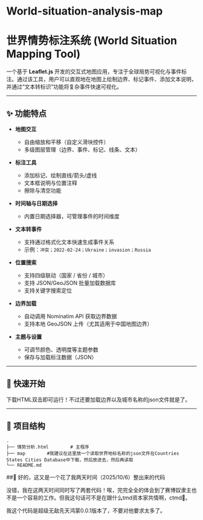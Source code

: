 # World-situation-analysis-map
# 世界情势标注系统 (World Situation Mapping Tool)

一个基于 **Leaflet.js** 开发的交互式地图应用，专注于全球局势可视化与事件标注。通过该工具，用户可以直观地在地图上绘制边界、标记事件、添加文本说明，并通过“文本转标识”功能将复杂事件快速可视化。

---

## ✨ 功能特点

* **地图交互**

  * 自由缩放和平移（自定义滑块控件）
  * 多级图层管理（边界、事件、标记、线条、文本）
* **标注工具**

  * 添加标记、绘制直线/箭头/虚线
  * 文本框说明与位置注释
  * 擦除与清空功能
* **时间轴与日期选择**

  * 内置日期选择器，可管理事件的时间维度
* **文本转事件**

  * 支持通过格式化文本快速生成事件关系
  * 示例：`冲突；2022-02-24；Ukraine；invasion；Russia`
* **位置搜索**

  * 支持四级联动（国家 / 省份 / 城市）
  * 支持 JSON/GeoJSON 批量加载数据库
  * 支持关键字搜索定位
* **边界加载**

  * 自动调用 Nominatim API 获取边界数据
  * 支持本地 GeoJSON 上传（尤其适用于中国地图边界）
* **主题与设置**

  * 可调节颜色、透明度等主题参数
  * 保存与加载标注数据（JSON）

---

## 🚀 快速开始

下载HTML双击即可运行！不过还要加载边界以及城市名称的json文件就是了。

---

## 📂 项目结构

```
.
├── 情势分析.html        # 主程序
├── map        #我建议在这里放一个读取世界地标名称的json文件在Countries States Cities Database中下载，然后放进去，然后再读取
└── README.md
```
##🐔 好的，这又是一个花了我两天时间（2025/10/6）整出来的代码

没错，我在这两天时间同时写了两套代码！唉，完完全全的体会到了赛博奴隶主也不是一个容易的工作。但我这句话可不是在跟什么tmd资本家共情啊，ctmd🐔。

我这个代码是超级无敌先天鸿蒙0.0.1版本了，不要对他要求太多了。
